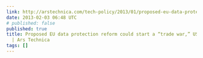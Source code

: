 ```yaml
---
link: http://arstechnica.com/tech-policy/2013/01/proposed-eu-data-protection-reform-could-start-a-trade-war-us-official-says/
date: 2013-02-03 06:48 UTC
# published: false
published: true
title: Proposed EU data protection reform could start a “trade war,” US official says
  | Ars Technica
tags: []
---
```



